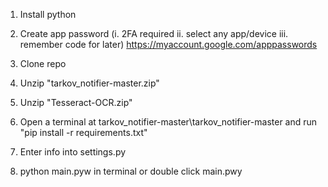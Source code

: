 1. Install python

2. Create app password (i. 2FA required ii. select any app/device iii. remember code for later)
https://myaccount.google.com/apppasswords

3. Clone repo

4. Unzip "tarkov_notifier-master.zip"

5. Unzip "Tesseract-OCR.zip"

6. Open a terminal at tarkov_notifier-master\tarkov_notifier-master and run "pip install -r requirements.txt"

7. Enter info into settings.py

8. python main.pyw in terminal or double click main.pwy